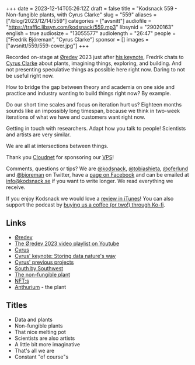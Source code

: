 +++
date = 2023-12-14T05:26:12Z
draft = false
title = "Kodsnack 559 - Non-fungible plants, with Cyrus Clarke"
slug = "559"
aliases = ["/blog/2023/12/14/559"]
categories = ["avsnitt"]
audiofile = "https://traffic.libsyn.com/kodsnack/559.mp3"
libsynid = "29020163"
english = true
audiosize = "13055577"
audiolength = "26:47"
people = ["Fredrik Björeman", "Cyrus Clarke"]
sponsor = []
images = ["avsnitt/559/559-cover.jpg"]
+++

Recorded on-stage at [Øredev](https://oredev.org/) 2023 just after [his keynote](https://www.youtube.com/watch?v=sBwCoKKlzoU&list=PLOUKmSqExtAH0k42evc9j3fiqfgHu00Cf&index=25), Fredrik chats to [Cyrus Clarke](https://cyrus.website/) about plants, imagining things, exploring, and building. And not presenting speculative things as possible here right now. Daring to not be useful right now.

How to bridge the gap between theory and academia on one side and practice and industry wanting to build things right now? By example.

Do our short time scales and focus on iteration hurt us? Eighteen months sounds like an impossibly long timespan, because we think in two-week iterations of what we have and customers want right now.

Getting in touch with researchers. Adapt how you talk to people! Scientists and artists are very similar.

We are all at intersections between things.

Thank you [Cloudnet](http://www.cloudnet.se) for sponsoring our [VPS](http://en.wikipedia.org/wiki/Virtual_private_server)!

Comments, questions or tips? We are [@kodsnack](https://www.twitter.com/kodsnack), [@tobiashieta](https://www.twitter.com/tobiashieta), [@oferlund](https://twitter.com/oferlund) and [@bjoreman](https://www.twitter.com/bjoreman) on Twitter, have a [page on Facebook](https://www.facebook.com/kodsnack) and can be emailed at [info@kodsnack.se](mailto:info@kodsnack.se) if you want to write longer. We read everything we receive.

If you enjoy Kodsnack we would love a [review in iTunes](http://itunes.apple.com/se/podcast/kodsnack/id561631498?l=en)! You can also support the podcast by <a href="https://ko-fi.com/kodsnack" rel="payment">buying us a coffee (or two!) through Ko-fi</a>.

## Links ##
* [Øredev](https://oredev.org/)
* [The Øredev 2023 video playlist on Youtube](https://www.youtube.com/playlist?list=PLOUKmSqExtAF6tWa1TBElW4m5q1_-Pit3)
* [Cyrus](https://cyrus.website/)
* [Cyrus' keynote: Storing data nature's way](https://www.youtube.com/watch?v=sBwCoKKlzoU&list=PLOUKmSqExtAH0k42evc9j3fiqfgHu00Cf&index=25)
* [Cyrus' previous projects](https://cyrus.website/#projects)
* [South by Southwest](https://en.wikipedia.org/wiki/South_by_Southwest)
* [The non-fungible plant](https://growyourown.cloud/non-fungible-plants/)
* [NFT:s](https://en.wikipedia.org/wiki/Non-fungible_token)
* [Anthurium](https://en.wikipedia.org/wiki/Anthurium) - the plant

## Titles ##
* Data and plants
* Non-fungible plants
* That nice melting pot
* Scientists are also artists
* A little bit more imaginative
* That's all we are
* Constant "of course"s